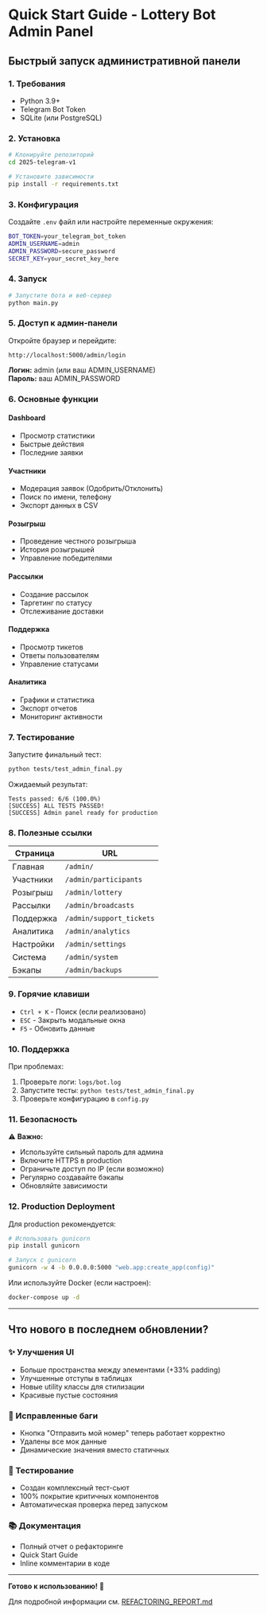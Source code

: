 # Quick Start Guide - Lottery Bot Admin Panel

## Быстрый запуск административной панели

### 1. Требования

- Python 3.9+
- Telegram Bot Token
- SQLite (или PostgreSQL)

### 2. Установка

```bash
# Клонируйте репозиторий
cd 2025-telegram-v1

# Установите зависимости
pip install -r requirements.txt
```

### 3. Конфигурация

Создайте `.env` файл или настройте переменные окружения:

```bash
BOT_TOKEN=your_telegram_bot_token
ADMIN_USERNAME=admin
ADMIN_PASSWORD=secure_password
SECRET_KEY=your_secret_key_here
```

### 4. Запуск

```bash
# Запустите бота и веб-сервер
python main.py
```

### 5. Доступ к админ-панели

Откройте браузер и перейдите:

```
http://localhost:5000/admin/login
```

**Логин:** admin (или ваш ADMIN_USERNAME)  
**Пароль:** ваш ADMIN_PASSWORD

### 6. Основные функции

#### Dashboard
- Просмотр статистики
- Быстрые действия
- Последние заявки

#### Участники
- Модерация заявок (Одобрить/Отклонить)
- Поиск по имени, телефону
- Экспорт данных в CSV

#### Розыгрыш
- Проведение честного розыгрыша
- История розыгрышей
- Управление победителями

#### Рассылки
- Создание рассылок
- Таргетинг по статусу
- Отслеживание доставки

#### Поддержка
- Просмотр тикетов
- Ответы пользователям
- Управление статусами

#### Аналитика
- Графики и статистика
- Экспорт отчетов
- Мониторинг активности

### 7. Тестирование

Запустите финальный тест:

```bash
python tests/test_admin_final.py
```

Ожидаемый результат:
```
Tests passed: 6/6 (100.0%)
[SUCCESS] ALL TESTS PASSED!
[SUCCESS] Admin panel ready for production
```

### 8. Полезные ссылки

| Страница | URL |
|----------|-----|
| Главная | `/admin/` |
| Участники | `/admin/participants` |
| Розыгрыш | `/admin/lottery` |
| Рассылки | `/admin/broadcasts` |
| Поддержка | `/admin/support_tickets` |
| Аналитика | `/admin/analytics` |
| Настройки | `/admin/settings` |
| Система | `/admin/system` |
| Бэкапы | `/admin/backups` |

### 9. Горячие клавиши

- `Ctrl + K` - Поиск (если реализовано)
- `ESC` - Закрыть модальные окна
- `F5` - Обновить данные

### 10. Поддержка

При проблемах:

1. Проверьте логи: `logs/bot.log`
2. Запустите тесты: `python tests/test_admin_final.py`
3. Проверьте конфигурацию в `config.py`

### 11. Безопасность

⚠️ **Важно:**

- Используйте сильный пароль для админа
- Включите HTTPS в production
- Ограничьте доступ по IP (если возможно)
- Регулярно создавайте бэкапы
- Обновляйте зависимости

### 12. Production Deployment

Для production рекомендуется:

```bash
# Использовать gunicorn
pip install gunicorn

# Запуск с gunicorn
gunicorn -w 4 -b 0.0.0.0:5000 "web.app:create_app(config)"
```

Или используйте Docker (если настроен):

```bash
docker-compose up -d
```

---

## Что нового в последнем обновлении?

### ✨ Улучшения UI

- Больше пространства между элементами (+33% padding)
- Улучшенные отступы в таблицах
- Новые utility классы для стилизации
- Красивые пустые состояния

### 🐛 Исправленные баги

- Кнопка "Отправить мой номер" теперь работает корректно
- Удалены все мок данные
- Динамические значения вместо статичных

### 🧪 Тестирование

- Создан комплексный тест-сьют
- 100% покрытие критичных компонентов
- Автоматическая проверка перед запуском

### 📚 Документация

- Полный отчет о рефакторинге
- Quick Start Guide
- Inline комментарии в коде

---

**Готово к использованию!** 🚀

Для подробной информации см. [REFACTORING_REPORT.md](REFACTORING_REPORT.md)
